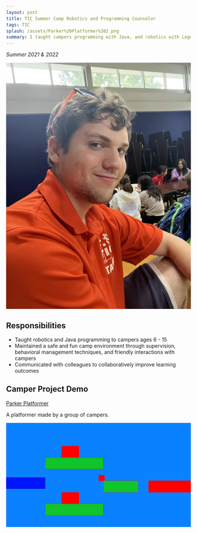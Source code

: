 ```yaml
---
layout: post
title: TIC Summer Camp Robotics and Programming Counselor
tags: TIC
splash: /assets/Parker%20Platformer%202.png
summary: I taught campers programming with Java, and robotics with Lego Mindstorms.
---
```


*Summer 2021 & 2022*

![](/assets/TIC%20Counselor.jpg)

## Responsibilities

- Taught robotics and Java programming to campers ages 6 - 15
- Maintained a safe and fun camp environment through supervision, behavioral management techniques, and friendly interactions with campers
- Communicated with colleagues to collaboratively improve learning outcomes

## Camper Project Demo

[Parker Platformer](https://openprocessing.org/sketch/2607041)

A platformer made by a group of campers.

![](/assets/Parker%20Platformer%202.png)